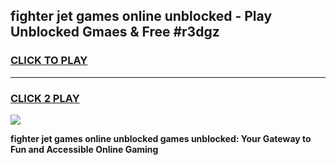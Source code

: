 
## fighter jet games online unblocked - Play Unblocked Gmaes & Free #r3dgz
<h3>
<a href="https://news.freeplayer.one?title=fighter_jet_games_online_unblocked&ref=24F">CLICK TO PLAY</a></h3>
<hr>

<h3>
<a href="https://news.freeplayer.one?title=fighter_jet_games_online_unblocked&ref=24F">CLICK 2 PLAY</a>
  
</h3>

<a href="https://news.freeplayer.one?title=fighter_jet_games_online_unblocked&ref=24F/"><img src="https://clearcache.store/games.png"></a>


**fighter jet games online unblocked games unblocked: Your Gateway to Fun and Accessible Online Gaming**
